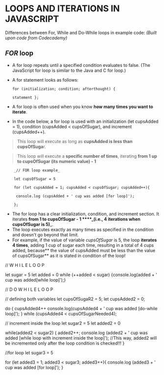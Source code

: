 # LOOPS AND ITERATIONS IN JAVASCRIPT


Differences between For, While and Do-While loops in example code:
_(Built upon code from Codecademy)_

## _FOR_ loop
- A for loop repeats until a specified condition evaluates to false. (The JavaScript for loop is similar to the Java and C for loop.)

- A for statement looks as follows:

      for (initialization; condition; afterthought) {

      statement };

- A for loop is often used when you know **how many times you want to iterate**.

- In the code below, a for loop is used with an initialization (let cupsAdded = 1), condition (cupsAdded < cupsOfSugar), and increment (cupsAdded++).

> This loop will execute as long as **cupsAdded is less than cupsOfSuga**r.

> This loop will execute a **specific number of times**, iterating **from 1 up to cupsOfSugar (its numeric value) - 1**

        _// FOR loop example_

        let cupsOfSugar = 5

        for (let cupsAdded = 1; cupsAdded < cupsOfSugar; cupsAdded++){

         console.log (cupsAdded + ' cup was added [for loop]');

        };

- The for loop has a clear initialization, condition, and increment section. It iterates **from 1 to cupsOfSugar - 1 ****_(i.e., 4 iterations when cupsOfSugar is 5)**_.
- The loop executes exactly as many times as specified in the condition and doesn't go beyond that limit.
- For example, if the value of variable _cupsOfSugar_ is 5, the loop **iterates 4 times**, adding 1 cup of sugar each time, resulting in a total of 4 cups added, because** the value of cupsAdded must be less than the value of cupsOfSugar** as it is stated in condition of the loop!



// W H I L E   L O O P

let sugar = 5
let added = 0
while (++added < sugar)
{console.log(added + ' cup was added[while loop]');}



// D O   W H I L E   L O O P 

// defining both variables 
let cupsOfSugaR2 = 5;
let cupsAdded2 = 0;

do {
  cupsAdded4++
  console.log(cupsAdded4 + ' cup was added [do-while loop]');
} while (cupsAdded4 < cupsOfSugarNeeded4);



// increment inside the loop
let sugar2 = 5
let added2 = 0

while(added2 < sugar2) {
  added2++;
  console.log (added2 + ' cup was added [while loop with increment inside the loop]');
  //This way, added2 will be incremented only after the loop condition is checked!!!
}


//for loop
let sugar3 = 5

for (let added3 = 1; added3 < sugar3; added3++){
    console.log (added3 + ' cup was added [for loop]');
}
